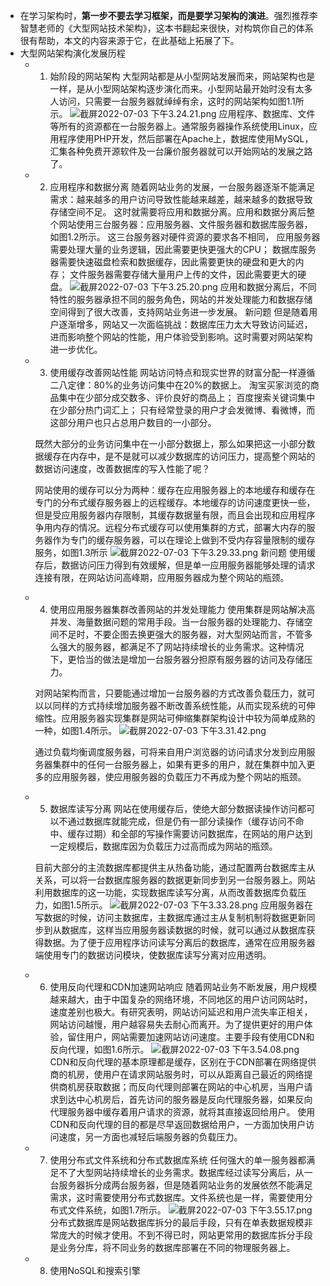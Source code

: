 - 在学习架构时，**第一步不要去学习框架，而是要学习架构的演进**。强烈推荐李智慧老师的《大型网站技术架构》，这本书翻起来很快，对构筑你自己的体系很有帮助，本文的内容来源于它，在此基础上拓展了下。
- 大型网站架构演化发展历程
	- 1. 始阶段的网站架构
	  大型网站都是从小型网站发展而来，网站架构也是一样，是从小型网站架构逐步演化而来。小型网站最开始时没有太多人访问，只需要一台服务器就绰绰有余，这时的网站架构如图1.1所示。
	  ![截屏2022-07-03 下午3.24.21.png](../assets/截屏2022-07-03_下午3.24.21_1656833092816_0.png) 
	  应用程序、数据库、文件等所有的资源都在一台服务器上。通常服务器操作系统使用Linux，应用程序使用PHP开发，然后部署在Apache上，数据库使用MySQL，汇集各种免费开源软件及一台廉价服务器就可以开始网站的发展之路了。
	- 2. 应用程序和数据分离
	  随着网站业务的发展，一台服务器逐渐不能满足需求：越来越多的用户访问导致性能越来越差，越来越多的数据导致存储空间不足。
	  这时就需要将应用和数据分离。应用和数据分离后整个网站使用三台服务器：应用服务器、文件服务器和数据库服务器，如图1.2所示。
	  这三台服务器对硬件资源的要求各不相同，
	  应用服务器需要处理大量的业务逻辑，因此需要更快更强大的CPU；
	  数据库服务器需要快速磁盘检索和数据缓存，因此需要更快的硬盘和更大的内存；
	  文件服务器需要存储大量用户上传的文件，因此需要更大的硬盘。
	  ![截屏2022-07-03 下午3.25.20.png](../assets/截屏2022-07-03_下午3.25.20_1656833198095_0.png)
	  应用和数据分离后，不同特性的服务器承担不同的服务角色，网站的并发处理能力和数据存储空间得到了很大改善，支持网站业务进一步发展。
	  新问题
	  但是随着用户逐渐增多，网站又一次面临挑战：数据库压力太大导致访问延迟，进而影响整个网站的性能，用户体验受到影响。这时需要对网站架构进一步优化。
	- 3. 使用缓存改善网站性能
	  网站访问特点和现实世界的财富分配一样遵循二八定律：80%的业务访问集中在20%的数据上。
	  淘宝买家浏览的商品集中在少部分成交数多、评价良好的商品上；
	  百度搜索关键词集中在少部分热门词汇上；
	  只有经常登录的用户才会发微博、看微博，而这部分用户也只占总用户数目的一小部分。
	  
	  既然大部分的业务访问集中在一小部分数据上，那么如果把这一小部分数据缓存在内存中，是不是就可以减少数据库的访问压力，提高整个网站的数据访问速度，改善数据库的写入性能了呢？
	  
	  网站使用的缓存可以分为两种：缓存在应用服务器上的本地缓存和缓存在专门的分布式缓存服务器上的远程缓存。本地缓存的访问速度更快一些，但是受应用服务器内存限制，其缓存数据量有限，而且会出现和应用程序争用内存的情况。远程分布式缓存可以使用集群的方式，部署大内存的服务器作为专门的缓存服务器，可以在理论上做到不受内存容量限制的缓存服务，如图1.3所示
	  ![截屏2022-07-03 下午3.29.33.png](../assets/截屏2022-07-03_下午3.29.33_1656833413769_0.png)
	  新问题
	  使用缓存后，数据访问压力得到有效缓解，但是单一应用服务器能够处理的请求连接有限，在网站访问高峰期，应用服务器成为整个网站的瓶颈。
	- 4. 使用应用服务器集群改善网站的并发处理能力
	  使用集群是网站解决高并发、海量数据问题的常用手段。当一台服务器的处理能力、存储空间不足时，不要企图去换更强大的服务器，对大型网站而言，不管多么强大的服务器，都满足不了网站持续增长的业务需求。这种情况下，更恰当的做法是增加一台服务器分担原有服务器的访问及存储压力。
	  
	  对网站架构而言，只要能通过增加一台服务器的方式改善负载压力，就可以以同样的方式持续增加服务器不断改善系统性能，从而实现系统的可伸缩性。应用服务器实现集群是网站可伸缩集群架构设计中较为简单成熟的一种，如图1.4所示。
	  ![截屏2022-07-03 下午3.31.42.png](../assets/截屏2022-07-03_下午3.31.42_1656833535233_0.png)
	  
	  通过负载均衡调度服务器，可将来自用户浏览器的访问请求分发到应用服务器集群中的任何一台服务器上，如果有更多的用户，就在集群中加入更多的应用服务器，使应用服务器的负载压力不再成为整个网站的瓶颈。
	- 5. 数据库读写分离
	  网站在使用缓存后，使绝大部分数据读操作访问都可以不通过数据库就能完成，但是仍有一部分读操作（缓存访问不命中、缓存过期）和全部的写操作需要访问数据库，在网站的用户达到一定规模后，数据库因为负载压力过高而成为网站的瓶颈。
	  
	  目前大部分的主流数据库都提供主从热备功能，通过配置两台数据库主从关系，可以将一台数据库服务器的数据更新同步到另一台服务器上。网站利用数据库的这一功能，实现数据库读写分离，从而改善数据库负载压力，如图1.5所示。
	  ![截屏2022-07-03 下午3.33.28.png](../assets/截屏2022-07-03_下午3.33.28_1656833638668_0.png) 
	  应用服务器在写数据的时候，访问主数据库，主数据库通过主从复制机制将数据更新同步到从数据库，这样当应用服务器读数据的时候，就可以通过从数据库获得数据。为了便于应用程序访问读写分离后的数据库，通常在应用服务器端使用专门的数据访问模块，使数据库读写分离对应用透明。
	- 6. 使用反向代理和CDN加速网站响应
	  随着网站业务不断发展，用户规模越来越大，由于中国复杂的网络环境，不同地区的用户访问网站时，速度差别也极大。有研究表明，网站访问延迟和用户流失率正相关，网站访问越慢，用户越容易失去耐心而离开。为了提供更好的用户体验，留住用户，网站需要加速网站访问速度。主要手段有使用CDN和反向代理，如图1.6所示。
	  ![截屏2022-07-03 下午3.54.08.png](../assets/截屏2022-07-03_下午3.54.08_1656834860677_0.png)
	  CDN和反向代理的基本原理都是缓存，区别在于CDN部署在网络提供商的机房，使用户在请求网站服务时，可以从距离自己最近的网络提供商机房获取数据；而反向代理则部署在网站的中心机房，当用户请求到达中心机房后，首先访问的服务器是反向代理服务器，如果反向代理服务器中缓存着用户请求的资源，就将其直接返回给用户。
	  使用CDN和反向代理的目的都是尽早返回数据给用户，一方面加快用户访问速度，另一方面也减轻后端服务器的负载压力。
	- 7. 使用分布式文件系统和分布式数据库系统
	  任何强大的单一服务器都满足不了大型网站持续增长的业务需求。数据库经过读写分离后，从一台服务器拆分成两台服务器，但是随着网站业务的发展依然不能满足需求，这时需要使用分布式数据库。文件系统也是一样，需要使用分布式文件系统，如图1.7所示。
	  ![截屏2022-07-03 下午3.55.17.png](../assets/截屏2022-07-03_下午3.55.17_1656834950756_0.png)
	  分布式数据库是网站数据库拆分的最后手段，只有在单表数据规模非常庞大的时候才使用。不到不得已时，网站更常用的数据库拆分手段是业务分库，将不同业务的数据库部署在不同的物理服务器上。
	- 8. 使用NoSQL和搜索引擎
